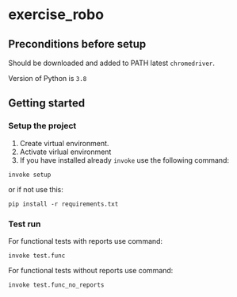 <!-- EXERCISE_ROBO -->

# exercise_robo

## Preconditions before setup

Should be downloaded and added to PATH latest `chromedriver`.

Version of Python is `3.8`

<!-- GETTING STARTED -->

## Getting started

### Setup the project

1. Create virtual environment.
2. Activate virlual environment
3. If you have installed already `invoke` use the following command:

```
invoke setup
```

or if not use this:

```
pip install -r requirements.txt
```

### Test run

For functional tests with reports use command:

```
invoke test.func
```

For functional tests without reports use command:

```
invoke test.func_no_reports
```
